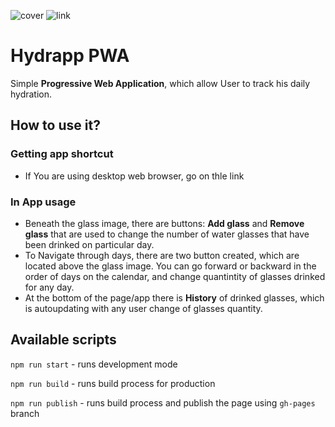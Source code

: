 ![cover](https://galinowsky.github.io/Hydrapp/Hydrapp.png)
![link](https://galinowsky.github.io/Hydrapp/)
# Hydrapp PWA 

Simple **Progressive Web Application**, which allow User to track his daily hydration.

## How to use it?
### Getting app shortcut
- If You are using desktop web browser, go on thle link

### In App usage
- Beneath the glass image, there are buttons: **Add glass** and **Remove glass** that are used to change the number of water glasses that have been drinked on particular day.
- To Navigate through days, there are two button created, which are located above the glass image. You can go forward or backward in the order of days on the calendar, and change quantintity of glasses drinked for any day.
- At the bottom of the page/app there is **History** of drinked glasses, which is autoupdating with any user change of glasses quantity.

## Available scripts

`npm run start` - runs development mode

`npm run build` - runs build process for production

`npm run publish` - runs build process and publish the page using `gh-pages` branch

